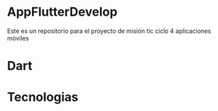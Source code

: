 # AppFlutterDevelop
Este es un repositorio para el proyecto de misión tic ciclo 4 aplicaciones móviles

# Dart

# Tecnologias 
